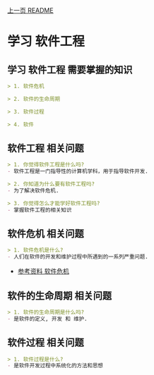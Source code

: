 [上一页 README](README.md)

# 学习 软件工程
## 学习 软件工程 需要掌握的知识
``` md
> 1. 软件危机

> 2. 软件的生命周期

> 3. 软件过程

> 4. 软件
```

## 软件工程 相关问题
``` md
> 1. 你觉得软件工程是什么吗?
- 软件工程是一门指导性的计算机学科，用于指导软件开发.
```

``` md
> 2. 你知道为什么要有软件工程吗?
- 为了解决软件危机.
```

``` md
> 3. 你觉得怎么才能学好软件工程吗?
- 掌握软件工程的相关知识
```

## 软件危机 相关问题
``` md
> 1. 软件危机是什么?
- 人们在软件的开发和维护过程中所遇到的一系列严重问题.
```
- [参考资料 软件危机](https://wiki.mbalib.com/wiki/%E8%BD%AF%E4%BB%B6%E5%8D%B1%E6%9C%BA)

## 软件的生命周期 相关问题
``` md
> 1. 软件的生命周期是什么吗?
- 是软件的定义, 开发 和 维护.
```

## 软件过程 相关问题
``` md
> 1. 软件过程是什么?
- 是软件开发过程中系统化的方法和思想
```